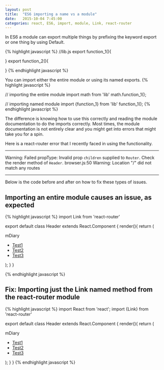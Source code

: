 ```yaml
---
layout: post
title:  "ES6 importing a name vs a module"
date:   2015-10-04 7:45:00
categories: react, ES6, import, module, Link, react-router
---
```


In ES6 a module can export multiple things by prefixing the keyword export or one thing by using Default.

{% highlight javascript %}
//lib.js
export function_1(){

}
export function_2(){

}
{% endhighlight javascript %}

You can import either the entire module or using its named exports.
{% highlight javascript %}

// importing the entire module
import math from 'lib'
math.function_1();

// importing named module
import {function_1} from 'lib'
function_1();
{% endhighlight javascript %}

The difference is knowing how to use this correctly and reading the module documentation to do the imports correctly. Most times, the module documentation is not entirely clear and you might get into errors that might take you for a spin.

Here is a react-router error that I recently faced in using the <Link to="/" /> functionality.

***
Warning: Failed propType: Invalid prop `children` supplied to `Router`. Check the render method of `Header`.
browser.js:50 Warning: Location "/" did not match any routes
***

Below is the code before and after on how to fix these types of issues.

Importing an entire module causes an issue, as expected
--------------------------------
{% highlight javascript %}
import Link from 'react-router'

export default class Header extends React.Component {
  render(){
    return (
      <nav className="navbar navbar-default header">
        <div className="container-fluid">
          <Link to="/" className="navbar-brand">
            mDiary
          </Link>
          <ul className="nav navbar-nav navbar-right">
            <li>
              <a href=""> Test1 </a>
            </li>
            <li>
              <a href=""> Test2 </a>
            </li>
            <li>
              <a href=""> Test3 </a>
            </li>
          </ul>
        </div>
      </nav>
    );
  }
}

{% endhighlight javascript %}

Fix: Importing just the Link named method from the react-router module
---------------------------------
{% highlight javascript %}
import React from 'react';
import {Link} from 'react-router'

export default class Header extends React.Component {
  render(){
    return (
      <nav className="navbar navbar-default header">
        <div className="container-fluid">
          <Link to="/" className="navbar-brand">
            mDiary
          </Link>
          <ul className="nav navbar-nav navbar-right">
            <li>
              <a href=""> Test1 </a>
            </li>
            <li>
              <a href=""> Test2 </a>
            </li>
            <li>
              <a href=""> Test3 </a>
            </li>
          </ul>
        </div>
      </nav>
    );
  }
}
{% endhighlight javascript %}
